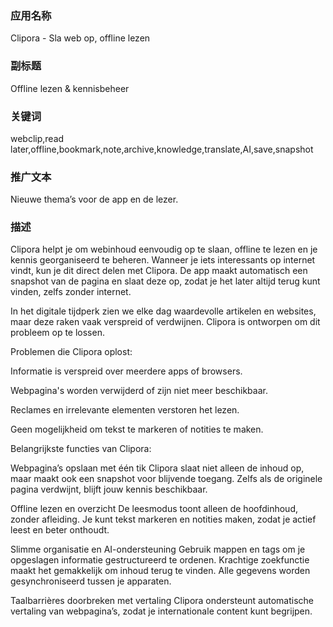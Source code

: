 






### 应用名称
Clipora - Sla web op, offline lezen

### 副标题
Offline lezen & kennisbeheer


### 关键词
webclip,read later,offline,bookmark,note,archive,knowledge,translate,AI,save,snapshot


### 推广文本
Nieuwe thema’s voor de app en de lezer.



### 描述

Clipora helpt je om webinhoud eenvoudig op te slaan, offline te lezen en je kennis georganiseerd te beheren. Wanneer je iets interessants op internet vindt, kun je dit direct delen met Clipora. De app maakt automatisch een snapshot van de pagina en slaat deze op, zodat je het later altijd terug kunt vinden, zelfs zonder internet.

In het digitale tijdperk zien we elke dag waardevolle artikelen en websites, maar deze raken vaak verspreid of verdwijnen. Clipora is ontworpen om dit probleem op te lossen.

Problemen die Clipora oplost:

Informatie is verspreid over meerdere apps of browsers.

Webpagina's worden verwijderd of zijn niet meer beschikbaar.

Reclames en irrelevante elementen verstoren het lezen.

Geen mogelijkheid om tekst te markeren of notities te maken.

Belangrijkste functies van Clipora:

Webpagina’s opslaan met één tik
Clipora slaat niet alleen de inhoud op, maar maakt ook een snapshot voor blijvende toegang. Zelfs als de originele pagina verdwijnt, blijft jouw kennis beschikbaar.

Offline lezen en overzicht
De leesmodus toont alleen de hoofdinhoud, zonder afleiding. Je kunt tekst markeren en notities maken, zodat je actief leest en beter onthoudt.

Slimme organisatie en AI-ondersteuning
Gebruik mappen en tags om je opgeslagen informatie gestructureerd te ordenen.
Krachtige zoekfunctie maakt het gemakkelijk om inhoud terug te vinden.
Alle gegevens worden gesynchroniseerd tussen je apparaten.

Taalbarrières doorbreken met vertaling
Clipora ondersteunt automatische vertaling van webpagina’s, zodat je internationale content kunt begrijpen.